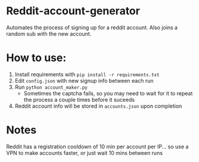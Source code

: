 # Reddit-account-generator
Automates the process of signing up for a reddit account. Also joins a random sub with the new account.

# How to use:
  1. Install requirements with `pip install -r requirements.txt`
  2. Edit `config.json` with new signup info between each run
  3. Run `python account_maker.py`
     - Sometimes the captcha fails, so you may need to wait for it to repeat the process a couple times before it suceeds
  4. Reddit account info will be stored in `accounts.json` upon completion

# Notes
Reddit has a registration cooldown of 10 min per account per IP... so use a VPN to make accounts faster, or just wait 10 mins between runs
